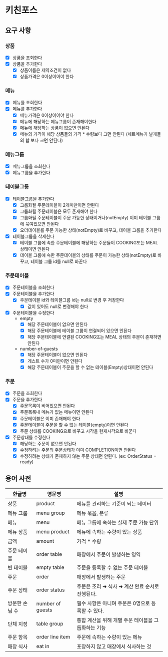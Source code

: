 # 키친포스

## 요구 사항
### 상품
-[x] 상품을 조회한다
-[x] 상품을 추가한다
    -[x] 상품이름은 제약조건이 없다
    -[x] 상품가격은 0이상이어야 한다

### 메뉴
-[x] 메뉴를 조회한다
-[x] 메뉴를 추가한다
    -[x] 메뉴가격은 0이상이어야 한다
    -[x] 메뉴에 해당하는 메뉴그룹이 존재해야한다
    -[x] 메뉴에 해당하는 상품이 없으면 안된다
    -[x] 메뉴의 가격이 해당 상품들의 가격 * 수량보다 크면 안된다 (세트메뉴가 낱개들의 합 보다 크면 안된다)

### 메뉴그룹
-[x] 메뉴그룹을 조회한다
-[x] 메뉴그룹을 추가한다

### 테이블그룹
-[x] 테이블그룹을 추가한다
    -[x] 그룹화될 주문테이블이 2개미만이면 안된다
    -[x] 그룹화될 주문테이블은 모두 존재해야 한다
    -[x] 그룹화될 주문테이블이 주문 가능한 상태이거나(notEmpty) 이미 테이블 그룹에 묶여있으면 안된다
    -[x] 오더테이블를 주문 가능한 상태(notEmpty)로 바꾸고, 테이블 그룹을 추가한다
-[x] 테이블그룹을 삭제한다
    -[x] 테이블 그룹에 속한 주문테이블에 해당하는 주문들이 COOKING또는 MEAL 상태이면 안된다
    -[x] 테이블 그룹에 속한 주문테이블의 상태를 주문이 가능한 상태(notEmpty)로 바꾸고, 테이블 그룹 id를 null로 바꾼다

### 주문테이블
-[x] 주문테이블을 조회한다
-[x] 주문테이블을 추가한다
    -[x] 주문테이블 id와 테이블그룹 id는 null로 변경 후 저장한다
        -[x] 값이 있어도 null로 변경해야 한다
-[x] 주문테이블을 수정한다
    - empty
        -[x] 해당 주문테이블이 없으면 안된다
        -[x] 해당 주문테이블에 테이블 그룹이 연결되어 있으면 안된다
        -[x] 해당 주문테이블에 연결된 COOKING또는 MEAL 상태의 주문이 존재하면 안된다
    - number-of-guests
        -[x] 해당 주문테이블이 없으면 안된다
        -[x] 게스트 수가 0미만이면 안된다
        -[x] 해당 주문테이블이 주문을 할 수 없는 테이블(Empty)상태이면 안된다

### 주문
-[x] 주문을 조회한다
-[x] 주문을 추가한다
    -[x] 주문목록이 비어있으면 안된다
    -[x] 주문목록내 메뉴가 없는 메뉴이면 안된다
    -[x] 주문테이블은 이미 존재해야 한다
    -[x] 주문테이블이 주문을 할 수 없는 테이블(empty)이면 안된다
    -[x] 주문 상태를 COOKING으로 바꾸고 시각을 현재시각으로 바꾼다
-[x] 주문상태를 수정한다
    -[x] 해당하는 주문이 없으면 안된다
    -[x] 수정하려는 주문의 주문상태가 이미 COMPLETION이면 안된다
    -[x] 수정하려는 상태가 존재하지 않는 주문 상태면 안된다. (ex: OrderStatus = ready)

## 용어 사전

| 한글명 | 영문명 | 설명 |
| --- | --- | --- |
| 상품 | product | 메뉴를 관리하는 기준이 되는 데이터 |
| 메뉴 그룹 | menu group | 메뉴 묶음, 분류 |
| 메뉴 | menu | 메뉴 그룹에 속하는 실제 주문 가능 단위 |
| 메뉴 상품 | menu product | 메뉴에 속하는 수량이 있는 상품 |
| 금액 | amount | 가격 * 수량 |
| 주문 테이블 | order table | 매장에서 주문이 발생하는 영역 |
| 빈 테이블 | empty table | 주문을 등록할 수 없는 주문 테이블 |
| 주문 | order | 매장에서 발생하는 주문 |
| 주문 상태 | order status | 주문은 조리 ➜ 식사 ➜ 계산 완료 순서로 진행된다. |
| 방문한 손님 수 | number of guests | 필수 사항은 아니며 주문은 0명으로 등록할 수 있다. |
| 단체 지정 | table group | 통합 계산을 위해 개별 주문 테이블을 그룹화하는 기능 |
| 주문 항목 | order line item | 주문에 속하는 수량이 있는 메뉴 |
| 매장 식사 | eat in | 포장하지 않고 매장에서 식사하는 것 |
